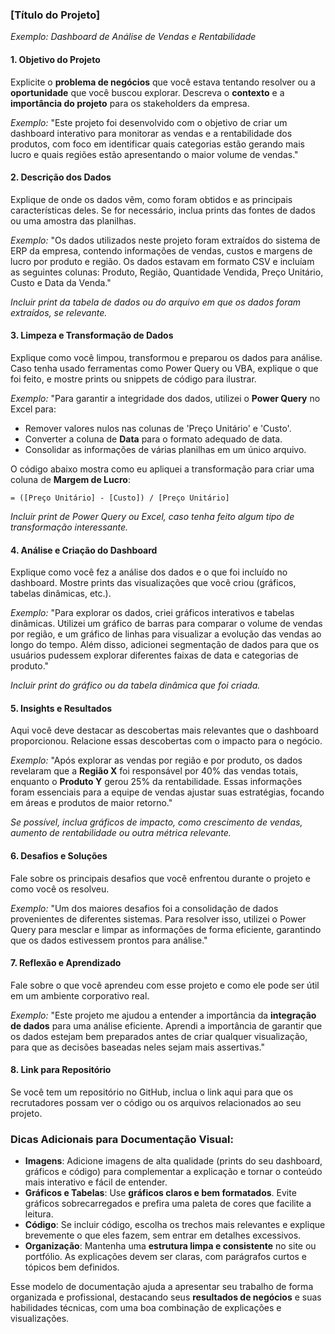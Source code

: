 ### **[Título do Projeto]**
*Exemplo: Dashboard de Análise de Vendas e Rentabilidade*

#### **1. Objetivo do Projeto**
Explicite o **problema de negócios** que você estava tentando resolver ou a **oportunidade** que você buscou explorar. Descreva o **contexto** e a **importância do projeto** para os stakeholders da empresa.

*Exemplo:*
"Este projeto foi desenvolvido com o objetivo de criar um dashboard interativo para monitorar as vendas e a rentabilidade dos produtos, com foco em identificar quais categorias estão gerando mais lucro e quais regiões estão apresentando o maior volume de vendas."


#### **2. Descrição dos Dados**
Explique de onde os dados vêm, como foram obtidos e as principais características deles. Se for necessário, inclua prints das fontes de dados ou uma amostra das planilhas.

*Exemplo:*
"Os dados utilizados neste projeto foram extraídos do sistema de ERP da empresa, contendo informações de vendas, custos e margens de lucro por produto e região. Os dados estavam em formato CSV e incluíam as seguintes colunas: Produto, Região, Quantidade Vendida, Preço Unitário, Custo e Data da Venda."

*Incluir print da tabela de dados ou do arquivo em que os dados foram extraídos, se relevante.*



#### **3. Limpeza e Transformação de Dados**
Explique como você limpou, transformou e preparou os dados para análise. Caso tenha usado ferramentas como Power Query ou VBA, explique o que foi feito, e mostre prints ou snippets de código para ilustrar.

*Exemplo:*
"Para garantir a integridade dos dados, utilizei o **Power Query** no Excel para:
- Remover valores nulos nas colunas de 'Preço Unitário' e 'Custo'.
- Converter a coluna de **Data** para o formato adequado de data.
- Consolidar as informações de várias planilhas em um único arquivo.

O código abaixo mostra como eu apliquei a transformação para criar uma coluna de **Margem de Lucro**:

```excel
= ([Preço Unitário] - [Custo]) / [Preço Unitário]
```

*Incluir print de Power Query ou Excel, caso tenha feito algum tipo de transformação interessante.*


#### **4. Análise e Criação do Dashboard**
Explique como você fez a análise dos dados e o que foi incluído no dashboard. Mostre prints das visualizações que você criou (gráficos, tabelas dinâmicas, etc.).

*Exemplo:*
"Para explorar os dados, criei gráficos interativos e tabelas dinâmicas. Utilizei um gráfico de barras para comparar o volume de vendas por região, e um gráfico de linhas para visualizar a evolução das vendas ao longo do tempo. Além disso, adicionei segmentação de dados para que os usuários pudessem explorar diferentes faixas de data e categorias de produto."

*Incluir print do gráfico ou da tabela dinâmica que foi criada.*



#### **5. Insights e Resultados**
Aqui você deve destacar as descobertas mais relevantes que o dashboard proporcionou. Relacione essas descobertas com o impacto para o negócio.

*Exemplo:*
"Após explorar as vendas por região e por produto, os dados revelaram que a **Região X** foi responsável por 40% das vendas totais, enquanto o **Produto Y** gerou 25% da rentabilidade. Essas informações foram essenciais para a equipe de vendas ajustar suas estratégias, focando em áreas e produtos de maior retorno."

*Se possível, inclua gráficos de impacto, como crescimento de vendas, aumento de rentabilidade ou outra métrica relevante.*



#### **6. Desafios e Soluções**
Fale sobre os principais desafios que você enfrentou durante o projeto e como você os resolveu.

*Exemplo:*
"Um dos maiores desafios foi a consolidação de dados provenientes de diferentes sistemas. Para resolver isso, utilizei o Power Query para mesclar e limpar as informações de forma eficiente, garantindo que os dados estivessem prontos para análise."



#### **7. Reflexão e Aprendizado**
Fale sobre o que você aprendeu com esse projeto e como ele pode ser útil em um ambiente corporativo real.

*Exemplo:*
"Este projeto me ajudou a entender a importância da **integração de dados** para uma análise eficiente. Aprendi a importância de garantir que os dados estejam bem preparados antes de criar qualquer visualização, para que as decisões baseadas neles sejam mais assertivas."



#### **8. Link para Repositório**
Se você tem um repositório no GitHub, inclua o link aqui para que os recrutadores possam ver o código ou os arquivos relacionados ao seu projeto.




### **Dicas Adicionais para Documentação Visual:**
- **Imagens**: Adicione imagens de alta qualidade (prints do seu dashboard, gráficos e código) para complementar a explicação e tornar o conteúdo mais interativo e fácil de entender.
- **Gráficos e Tabelas**: Use **gráficos claros e bem formatados**. Evite gráficos sobrecarregados e prefira uma paleta de cores que facilite a leitura.
- **Código**: Se incluir código, escolha os trechos mais relevantes e explique brevemente o que eles fazem, sem entrar em detalhes excessivos.
- **Organização**: Mantenha uma **estrutura limpa e consistente** no site ou portfólio. As explicações devem ser claras, com parágrafos curtos e tópicos bem definidos.



Esse modelo de documentação ajuda a apresentar seu trabalho de forma organizada e profissional, destacando seus **resultados de negócios** e suas habilidades técnicas, com uma boa combinação de explicações e visualizações.
